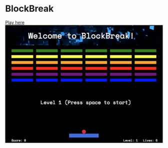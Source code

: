 # BlockBreak
[Play here](https://mcgannco.github.io/BlockBreak/)
![Optional Text](./assets/images/block.jpg)
